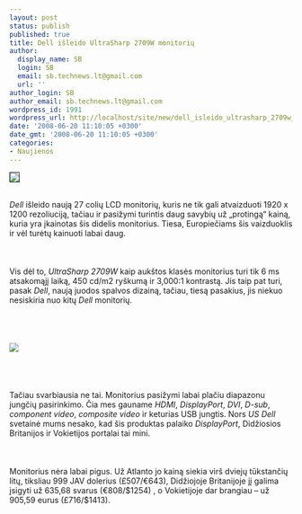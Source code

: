 ```yaml
---
layout: post
status: publish
published: true
title: Dell išleido UltraSharp 2709W monitorių
author:
  display_name: SB
  login: SB
  email: sb.technews.lt@gmail.com
  url: ''
author_login: SB
author_email: sb.technews.lt@gmail.com
wordpress_id: 1991
wordpress_url: http://localhost/site/new/dell_isleido_ultrasharp_2709w_monitoriu/
date: '2008-06-20 11:10:05 +0300'
date_gmt: '2008-06-20 11:10:05 +0300'
categories:
- Naujienos
---
```

<div class="imgright"><img src="http://tbn0.google.com/images?q=tbn:t3sQW4xFiAmibM:http://techgage.com/reviews/dell/e196fp/dell_e196fp_09_thumb.jpg" border="1"></div>
<p><br><i>Dell</i> išleido naują 27 colių LCD monitorių, kuris ne tik gali atvaizduoti 1920 x 1200 rezoliuciją, tačiau ir pasižymi turintis daug savybių už „protingą“ kainą, kuria yra įkainotas šis didelis monitorius. Tiesa, Europiečiams šis vaizduoklis ir vėl turėtų kainuoti labai daug.<br />
<br><br />
<br>Vis dėl to, <i>UltraSharp 2709W</i> kaip aukštos klasės monitorius turi tik 6 ms atsakomąjį laiką, 450 cd/m2 ryškumą ir 3,000:1 kontrastą. Jis taip pat turi, pasak <i>Dell</i>, naują juodos spalvos dizainą, tačiau, tiesą pasakius, jis niekuo nesiskiria nuo kitų <i>Dell</i> monitorių.<br />
<br><br />
<br><br><img src="http://img83.imageshack.us/img83/9309/2709wnewci0.jpg"><br><br />
<br><br />
<br>Tačiau svarbiausia ne tai. Monitorius pasižymi labai plačiu diapazonu jungčių pasirinkimo. Čia mes gauname <i>HDMI</i>, <i>DisplayPort</i>, <i>DVI</i>, <i>D-sub</i>, <i>component video</i>, <i>composite video</i> ir keturias USB jungtis. Nors <i>US Dell</i> svetainė mums nesako, kad šis produktas palaiko <i>DisplayPort</i>, Didžiosios Britanijos ir Vokietijos portalai tai mini.<br />
<br><br />
<br>Monitorius nėra labai pigus. Už Atlanto jo kainą siekia virš dviejų tūkstančių litų, tiksliau 999 JAV dolerius (£507/€643), Didžiojoje Britanijoje jį galima įsigyti už 635,68 svarus (€808/$1254) , o Vokietijoje dar brangiau – už 905,59 eurus (£716/$1413).<br />
<br><br />
<br><br />
<br><br />
<br></p>

